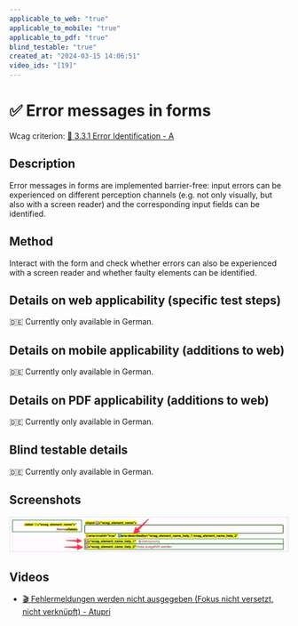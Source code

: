 ```yaml
---
applicable_to_web: "true"
applicable_to_mobile: "true"
applicable_to_pdf: "true"
blind_testable: "true"
created_at: "2024-03-15 14:06:51"
video_ids: "[19]"
---
```


# ✅ Error messages in forms

Wcag criterion: [📜 3.3.1 Error Identification - A](..)

## Description

Error messages in forms are implemented barrier-free: input errors can be experienced on different perception channels (e.g. not only visually, but also with a screen reader) and the corresponding input fields can be identified.

## Method

Interact with the form and check whether errors can also be experienced with a screen reader and whether faulty elements can be identified.

## Details on web applicability (specific test steps)

🇩🇪 Currently only available in German.

## Details on mobile applicability (additions to web)

🇩🇪 Currently only available in German.

## Details on PDF applicability (additions to web)

🇩🇪 Currently only available in German.

## Blind testable details

🇩🇪 Currently only available in German.

## Screenshots

![Fehlermeldungen in A4AA](images/fehlermeldungen-in-a4aa.png)

## Videos

- [🎬 Fehlermeldungen werden nicht ausgegeben (Fokus nicht versetzt, nicht verknüpft) - Atupri](/en/videos/fehlermeldungen-werden-nicht-ausgegeben-fokus-nicht-versetzt-nicht-verknupft-atupri)
